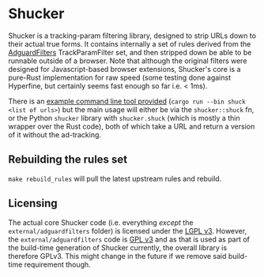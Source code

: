 Shucker
=======

Shucker is a tracking-param filtering library, designed to strip URLs down to their actual true forms. It contains internally a set of rules derived from the [AdguardFilters](https://github.com/AdguardTeam/AdguardFilters) TrackParamFilter set, and then stripped down be able to be runnable outside of a browser. Note that although the original filters were designed for Javascript-based browser extensions, Shucker's core is a pure-Rust implementation for raw speed (some testing done against Hyperfine, but certainly seems fast enough so far i.e. < 1ms).

There is an [example command line tool provided](src/bin/shuck.rs) (`cargo run --bin shuck <list of urls>`) but the main usage will either be via the `shucker::shuck` fn, or the Python `shucker` library with `shucker.shuck` (which is mostly a thin wrapper over the Rust code), both of which take a URL and return a version of it without the ad-tracking.

Rebuilding the rules set
------------------------
`make rebuild_rules` will pull the latest upstream rules and rebuild.

Licensing
---------
The actual core Shucker code (i.e. everything _except_ the `external/adguardfilters` folder) is licensed under the [LGPL v3](https://www.gnu.org/licenses/lgpl-3.0.en.html). However, the `external/adguardfilters` code is [GPL v3](external/adguardfilters/LICENSE) and as that is used as part of the build-time generation of Shucker currently, the overall library is therefore GPLv3. This might change in the future if we remove said build-time requirement though.